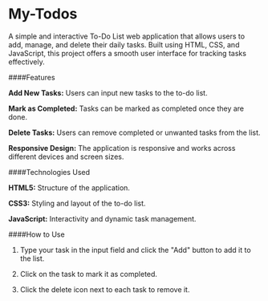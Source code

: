 # My-Todos

A simple and interactive To-Do List web application that allows users to add, manage, and delete their daily tasks. Built using HTML, CSS, and JavaScript, this project offers a smooth user interface for tracking tasks effectively.

####Features

**Add New Tasks:** Users can input new tasks to the to-do list.

**Mark as Completed:** Tasks can be marked as completed once they are done.

**Delete Tasks:** Users can remove completed or unwanted tasks from the list.

**Responsive Design:** The application is responsive and works across different devices and screen sizes.

####Technologies Used

**HTML5:** Structure of the application.

**CSS3:** Styling and layout of the to-do list.

**JavaScript:** Interactivity and dynamic task management.

####How to Use

1. Type your task in the input field and click the "Add" button to add it to the list.
  
2. Click on the task to mark it as completed.
 
3. Click the delete icon next to each task to remove it.
